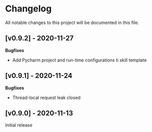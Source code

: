 
# Changelog
All notable changes to this project will be documented in this file.

## [v0.9.2] - 2020-11-27  

**Bugfixes**

-   Add Pycharm project and run-time configurations ti skill template    


## [v0.9.1] - 2020-11-24  

**Bugfixes**

-   Thread-local request leak closed   


## [v0.9.0] - 2020-11-13 

Initial release
